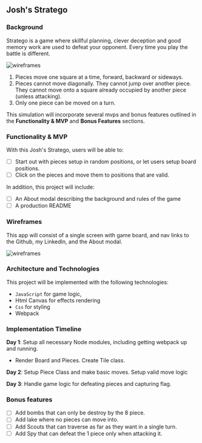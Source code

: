 
## Josh's Stratego 

### Background

Stratego is a game where skillful planning, clever deception and good memory work are used to defeat your opponent. Every time you play the battle is different. 

![wireframes](https://github.com/jprpich/stratego/blob/master/initial.png)

1) Pieces move one square at a time, forward, backward or sideways.
2) Pieces cannot move diagonally. They cannot jump over another piece. They cannot move onto a square already occupied by another piece (unless attacking).
3) Only one piece can be moved on a turn.

This simulation will incorporate several mvps and bonus features outlined in the **Functionality & MVP** and **Bonus Features** sections.  

### Functionality & MVP  

With this Josh's Stratego, users will be able to:

- [ ] Start out with pieces setup in random positions, or let users setup board positions.
- [ ] Click on the pieces and move them to positions that are valid. 

In addition, this project will include:

- [ ] An About modal describing the background and rules of the game
- [ ] A production README

### Wireframes

This app will consist of a single screen with game board, and nav links to the Github, my LinkedIn,
and the About modal.

![wireframes](https://github.com/jprpich/stratego/blob/master/stratego.png)

### Architecture and Technologies


This project will be implemented with the following technologies:

- `JavaScript` for game logic,
- Html Canvas for effects rendering
- `Css` for styling
- Webpack


### Implementation Timeline

**Day 1**: Setup all necessary Node modules, including getting webpack up and running.

- Render Board and Pieces. Create Tile class. 

**Day 2**: Setup Piece Class and make basic moves. Setup valid move logic

**Day 3**: Handle game logic for defeating pieces and capturing flag.


### Bonus features

- [ ] Add bombs that can only be destroy by the 8 piece.
- [ ] Add lake where no pieces can move into. 
- [ ] Add Scouts that can traverse as far as they want in a single turn. 
- [ ] Add Spy that can defeat the 1 piece only when attacking it. 